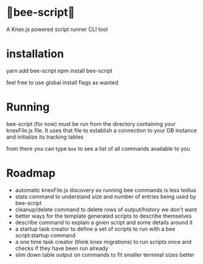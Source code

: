 # 🐝bee-script🐝
A Knex.js powered script runner CLI tool

# installation
yarn add bee-script
npm install bee-script

feel free to use global install flags as wanted

# Running
bee-script (for now) must be run from the directory containing your knexFile.js file.
It uses that file to establish a connection to your DB instance and initialize its tracking tables

from there you can type `bee` to see a list of all commands available to you

# Roadmap
- automatic knexFile.js discovery so running bee commands is less tedius
- stats command to understand size and number of entries being used by bee-script
- cleanup/delete command to delete rows of output/history we don't want
- better ways for the template generated scripts to describe themselves
- describe command to explain a given script and some details around it
- a startup task creator to define a set of scripts to run with a bee script:startup command
- a one time task creator (think knex migrations) to run scripts once and checks if they have been run already
- slim down table output on commands to fit smaller terminal sizes better
